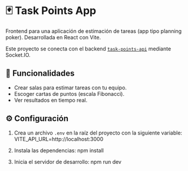 # 🃏 Task Points App

Frontend para una aplicación de estimación de tareas (app tipo planning poker). Desarrollada en React con Vite.

Este proyecto se conecta con el backend [`task-points-api`](https://github.com/jcarlosab/task-points-api) mediante Socket.IO.

## 🚀 Funcionalidades

- Crear salas para estimar tareas con tu equipo.
- Escoger cartas de puntos (escala Fibonacci).
- Ver resultados en tiempo real.

## ⚙️ Configuración

1. Crea un archivo `.env` en la raíz del proyecto con la siguiente variable:
VITE_API_URL=http://localhost:3000

2. Instala las dependencias:
npm install

3. Inicia el servidor de desarrollo:
npm run dev
